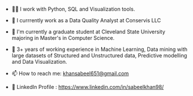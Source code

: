 * 👨‍💻 I work with Python, SQL and Visualization tools.

* 🏦 I currrently work as a Data Quality Analyst at Conservis LLC

* 🏫 I'm currently a graduate student at Cleveland State University majoring in Master's in Computer Science.

* 🌱 3+ years of working experience in Machine Learning, Data mining with large datasets of Structured and Unstructured data, Predictive modelling and Data Visualization.

* 📫 How to reach me: khansabeel651@gmail.com

* 👔 LinkedIn Profile : https://www.linkedin.com/in/sabeelkhan98/
